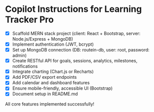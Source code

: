 # Copilot Instructions for Learning Tracker Pro

- [x] Scaffold MERN stack project (client: React + Bootstrap, server: Node.js/Express + MongoDB)
- [x] Implement authentication (JWT, bcrypt)
- [x] Set up MongoDB connection (DB: routein-db, user: root, password: admin)
- [x] Create RESTful API for goals, sessions, analytics, milestones, notifications
- [x] Integrate charting (Chart.js or Recharts)
- [x] Add PDF/CSV export endpoints
- [x] Add calendar and dashboard features
- [x] Ensure mobile-friendly, accessible UI (Bootstrap)
- [x] Document setup in README.md

All core features implemented successfully!
